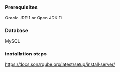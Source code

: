 ### Prerequisites
Oracle JRE!1 or Open JDK 11

### Database 
MySQL

### installation steps
https://docs.sonarqube.org/latest/setup/install-server/
